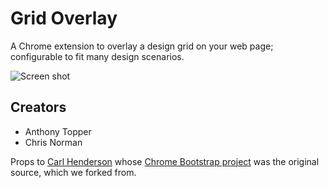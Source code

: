 Grid Overlay
============

A Chrome extension to overlay a design grid on your web page; configurable to fit many design scenarios.

![Screen shot](https://raw.githubusercontent.com/eBay/Design-Grid-Overlay/master/screen_shot.png)

## Creators

* Anthony Topper
* Chris Norman

Props to [Carl Henderson](https://github.com/chuckhendo) whose [Chrome Bootstrap project](https://github.com/chuckhendo/chrome-bootstrap) was the original source, which we forked from.   
